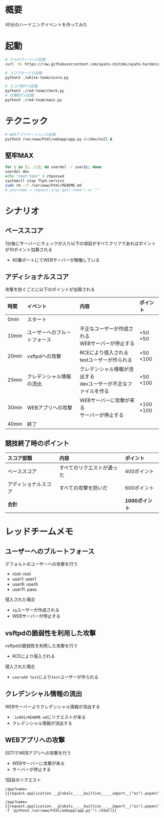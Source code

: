 
# 概要

40分のハードニングイベントを作ってみた

# 起動

```bash
# やられサーバーの起動
curl -OL https://raw.githubusercontent.com/ayato-shitomi/ayato-hardening-for-cloud/refs/heads/main/init.sh && chmod +x ./init.sh && ./init.sh

# スコアボードの起動
python3 ./white-team/score.py

# スコアBOTの起動
python3 ./red-team/check.py
# 攻撃BOTの起動
python3 ./red-team/main.py
```

# テクニック

```bash
# WEBアプリケーションの起動
python3 /var/www/html/webapp/app.py &>/dev/null &
```

## 堅牢MAX

```bash
for i in {1..11}; do userdel -r user$i; done
userdel dev
echo "root:toor" | chpasswd
systemctl stop ftpd.service
sudo rm -rf /var/www/html/README.md
# yourname = request.args.get('name') or ""

```

# シナリオ

## ベーススコア

1分毎にサーバーにチェックが入り以下の項目がすべてクリアであればポイントが10ポイント加算される

- 80番ポートにてWEBサーバーが稼働している

## アディショナルスコア

攻撃を防ぐごとに以下のポイントが加算される

|時間|イベント|内容|ポイント|
|:--|:--|:--|:--|
|0min|スタート|||
|10min|ユーザーへのブルートフォース|不正なユーザーが作成される<br>WEBサーバーが停止する|+50<br>+50|
|20min|vsftpdへの攻撃|RCEにより侵入される<br>testユーザーが作られる|+50<br>+100|
|25min|クレデンシャル情報の流出|クレデンシャル情報が流出する<br>devユーザーが不正なファイルを作る|+50<br>+100|
|30min|WEBアプリへの攻撃|WEBサーバーに攻撃が来る<br>サーバーが停止する|+100<br>+100|
|40min|終了|||

## 競技終了時のポイント

|スコア部類|内容|ポイント|
|:--|:--|:--|
|ベーススコア|すべてのリクエストが通った|400ポイント|
|アディショナルスコア|すべての攻撃を防いだ|600ポイント|
|**合計**||**1000ポイント**|

# レッドチームメモ

## ユーザーへのブルートフォース

デフォルトのユーザーへの攻撃を行う

- root: root
- user1: user1
- user6: user6
- user11: pass

侵入された場合

- `sg`ユーザーが作成される
- WEBサーバーが停止する

## vsftpdの脆弱性を利用した攻撃

vsftpdの脆弱性を利用した攻撃を行う

- RCEにより侵入される

侵入された場合

- `useradd test`により`test`ユーザーが作られる

## クレデンシャル情報の流出

WEBサーバーよりクレデンシャル情報が流出する

- `:1x081/README.md`にリクエストが来る
- クレデンシャル情報が流出する

## WEBアプリへの攻撃

SSTIでWEBアプリへの攻撃を行う

- WEBサーバーに攻撃が来る
- サーバーが停止する

1回目のリクエスト

```
/app?name={{request.application.__globals__.__builtins__.__import__("os").popen("whoami").read()}}
```

```
/app?name={{request.application.__globals__.__builtins__.__import__("os").popen("pkill -f 'python3 /var/www/html/webapp/app.py'").read()}}
```


